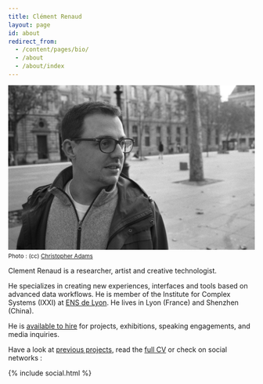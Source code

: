 ```yaml
---
title: Clément Renaud
layout: page
id: about
redirect_from:
  - /content/pages/bio/
  - /about
  - /about/index
---
```


![](/uploads/ClementRenaud_by_ChrisAdams.jpg)
<small style="text-align:right">
  Photo : (cc) [Christopher Adams](http://chris.raysend.com)
</small>

Clement Renaud is a researcher, artist and creative technologist. 

He specializes in creating new experiences, interfaces and tools based on advanced data workflows. He is member of the Institute for Complex Systems (IXXI) at [ENS de Lyon](https://en.wikipedia.org/wiki/%C3%89cole_normale_sup%C3%A9rieure_de_Lyon). He lives in Lyon (France) and Shenzhen (China).

He is [available to hire](mailto:hello@clementrenaud.com) for projects, exhibitions, speaking engagements, and media inquiries.

Have a look at [previous projects](/portfolio), read the [full CV](/cv) or check on social networks :

{% include social.html %}
